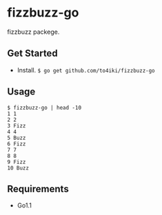 fizzbuzz-go
===========

fizzbuzz packege.

Get Started
-----------

  - Install. `$ go get github.com/to4iki/fizzbuzz-go`

Usage
-----
```
$ fizzbuzz-go | head -10
1 1
2 2
3 Fizz
4 4
5 Buzz
6 Fizz
7 7
8 8
9 Fizz
10 Buzz
```

Requirements
------------
- Go1.1

